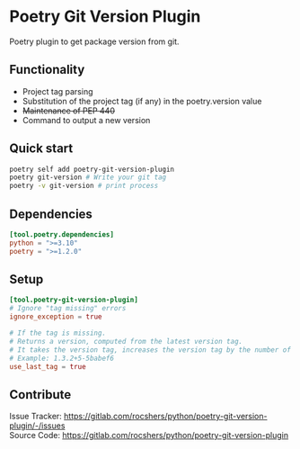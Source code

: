 # Poetry Git Version Plugin

Poetry plugin to get package version from git.

## Functionality

- Project tag parsing
- Substitution of the project tag (if any) in the poetry.version value
- ~~Maintenance of PEP 440~~
- Command to output a new version

## Quick start

```bash
poetry self add poetry-git-version-plugin
poetry git-version # Write your git tag
poetry -v git-version # print process
```

## Dependencies

```toml
[tool.poetry.dependencies]
python = ">=3.10"
poetry = ">=1.2.0"
```

## Setup

```toml
[tool.poetry-git-version-plugin]
# Ignore "tag missing" errors
ignore_exception = true

# If the tag is missing.
# Returns a version, computed from the latest version tag.
# It takes the version tag, increases the version tag by the number of commits since, adds a local label specifying the git commit hash and the dirty status.
# Example: 1.3.2+5-5babef6
use_last_tag = true
```

## Contribute

Issue Tracker: <https://gitlab.com/rocshers/python/poetry-git-version-plugin/-/issues>  
Source Code: <https://gitlab.com/rocshers/python/poetry-git-version-plugin>
